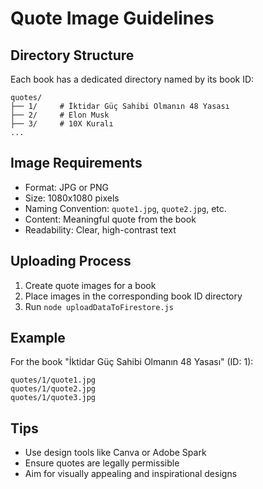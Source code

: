 # Quote Image Guidelines

## Directory Structure
Each book has a dedicated directory named by its book ID:
```
quotes/
├── 1/     # İktidar Güç Sahibi Olmanın 48 Yasası
├── 2/     # Elon Musk
├── 3/     # 10X Kuralı
...
```

## Image Requirements
- Format: JPG or PNG
- Size: 1080x1080 pixels
- Naming Convention: `quote1.jpg`, `quote2.jpg`, etc.
- Content: Meaningful quote from the book
- Readability: Clear, high-contrast text

## Uploading Process
1. Create quote images for a book
2. Place images in the corresponding book ID directory
3. Run `node uploadDataToFirestore.js`

## Example
For the book "İktidar Güç Sahibi Olmanın 48 Yasası" (ID: 1):
```
quotes/1/quote1.jpg
quotes/1/quote2.jpg
quotes/1/quote3.jpg
```

## Tips
- Use design tools like Canva or Adobe Spark
- Ensure quotes are legally permissible
- Aim for visually appealing and inspirational designs
